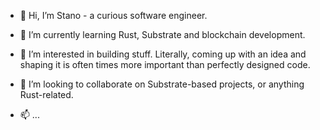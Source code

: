 - 👋 Hi, I’m Stano - a curious software engineer.

- 🌱 I’m currently learning Rust, Substrate and blockchain development.

- 👀 I’m interested in building stuff. Literally, coming up with an idea and shaping it is often times more important than perfectly designed code.
- 💞️ I’m looking to collaborate on Substrate-based projects, or anything Rust-related.
- 📫 ...

<!---
notstano/notstano is a ✨ special ✨ repository because its `README.md` (this file) appears on your GitHub profile.
You can click the Preview link to take a look at your changes.
--->
